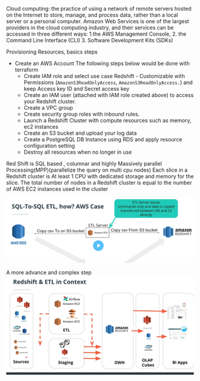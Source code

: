 Cloud computing: the practice of using a network of remote servers hosted on the Internet to store, manage, and process data, rather than a local server or a personal computer.
Amazon Web Services is one of the largest providers in the cloud computing industry, and their services can be accessed in three different ways: 
1.the AWS Management Console, 
2. the Command Line Interface (CLI)
3. Software Development Kits (SDKs)

Provisioning Resources, basics steps
-  Create an AWS Account
The following steps below would be done with terraform
    - Create IAM role and select use case  Redshift - Customizable with Permissions (`AmazonS3ReadOnlyAccess`,
    `AmazonS3ReadOnlyAccess.`) and keep Access key ID and Secret access key
    - Create an IAM user (attached with IAM role created above) to access your Redshift cluster.
    - Create a VPC group
    - Create security group roles with inbound rules.
    - Launch a Redshift Cluster with compute resources such as memory, ec2 instances
    - Create an S3 bucket and upload your log data
    - Create a PostgreSQL DB Instance using RDS and apply resource configuration setting
    - Destroy all resources when no longer in use

Red Shift is SQL based , columnar and highly Massively parallel Processing(MPP)(parallelize the query on multi cpu nodes)
Each slice in a Redshift cluster is At least 1 CPU with dedicated storage and memory for the slice.
The total number of nodes in a Redshift cluster is equal to the number of AWS EC2 instances used in the cluster

![ETL AWS!](/images/ETL_cloud.png "ETL AWS")

A more advance and complex step 
![ETL AWS!](/images/ETL_advanced.png "ETL AWS")
